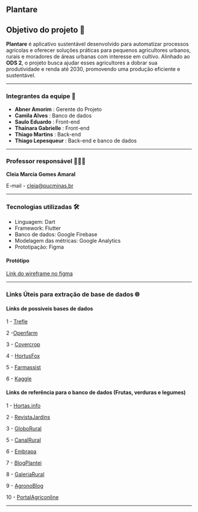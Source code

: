 ## **Plantare**

## Objetivo do projeto 🎯

**Plantare** é aplicativo sustentável desenvolvido para automatizar processos agrícolas e oferecer soluções práticas para pequenos agricultores urbanos, rurais e moradores de áreas urbanas com interesse em cultivo. Alinhado ao **ODS 2**, o projeto busca ajudar esses agricultores a dobrar sua produtividade e renda até 2030, promovendo uma produção eficiente e sustentável.

-----

### Integrantes da equipe 👥
* **Abner Amorim** : Gerente do Projeto
* **Camila Alves** : Banco de dados
* **Saulo Eduardo** :  Front-end
* **Thainara Gabrielle** : Front-end
* **Thiago Martins** : Back-end
* **Thiago Lepesqueur** : Back-end e banco de dados

----

### Professor responsável 👩🏻‍🏫

**Cleia Marcia Gomes Amaral** 

E-mail - cleia@pucminas.br

-----

### Tecnologias utilizadas 🛠

- Linguagem: Dart 
- Framework: Flutter 
- Banco de dados: Google Firebase 
- Modelagem das métricas: Google Analytics 
- Prototipação: Figma

#### Protótipo 

[Link do wireframe no figma](https://www.figma.com/design/XWoEAcVqHS0cNm98Vy9Khd/PLANTARE?node-id=0-1&t=5tXYSJoJnnZqS4p9-1)

----
### Links Úteis para extração de base de dados 🌐

#### Links de possíveis bases de dados

1 - [Trefle](https://trefle.io/) 

2 -[Openfarm](https://openfarm.cc/en)

3 - [Covercrop](https://sarep.ucdavis.edu/covercrop)

4 - [HortusFox](https://github.com/danielbrendel/hortusfox-web)

5 - [Farmassist](https://github.com/farmassistX/farmassist)

6 - [Kaggle](https://www.kaggle.com/datasets/idhytm/dataset-frutas-legumes-e-verduras-pt-br/data?select=db-verduras.txt)

#### Links de referência para o banco de dados (Frutas, verduras e legumes)

1 - [Hortas.info](https://hortas.info/)

2 - [RevistaJardins](https://revistajardins.pt/plantas/horticolas/)

3 - [GloboRural](https://globorural.globo.com/)

5 - [CanalRural](https://www.canalrural.com.br/agricultura/hortifruti)

6 - [Embrapa](https://www.embrapa.br/)

7 - [BlogPlantei](https://blog.plantei.com.br/como-plantar-abacate/)

8 - [GaleriaRural](https://galeriarural.com.br/)

9 - [AgronoBlog](https://agronoblog.com/agricultura-pt)

10 - [PortalAgriconline](https://agriconline.com.br/portal/)

----
